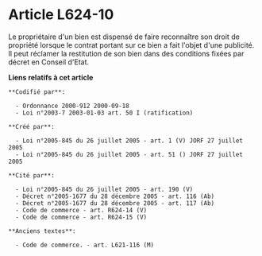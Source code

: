 # Article L624-10

Le propriétaire d'un bien est dispensé de faire reconnaître son droit de propriété lorsque le contrat portant sur ce bien a
fait l'objet d'une publicité. Il peut réclamer la restitution de son bien dans des conditions fixées par décret en Conseil
d'Etat.

**Liens relatifs à cet article**

	**Codifié par**:

	  - Ordonnance 2000-912 2000-09-18
	  - Loi n°2003-7 2003-01-03 art. 50 I (ratification)

	**Créé par**:

	  - Loi n°2005-845 du 26 juillet 2005 - art. 1 (V) JORF 27 juillet 2005
	  - Loi n°2005-845 du 26 juillet 2005 - art. 51 () JORF 27 juillet 2005

	**Cité par**:

	  - Loi n°2005-845 du 26 juillet 2005 - art. 190 (V)
	  - Décret n°2005-1677 du 28 décembre 2005 - art. 116 (Ab)
	  - Décret n°2005-1677 du 28 décembre 2005 - art. 117 (Ab)
	  - Code de commerce - art. R624-14 (V)
	  - Code de commerce - art. R624-15 (V)

	**Anciens textes**:

	  - Code de commerce. - art. L621-116 (M)
